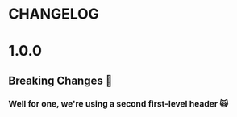 # CHANGELOG

# 1.0.0

## Breaking Changes 🍳

### Well for one, we're using a second first-level header 🙀
